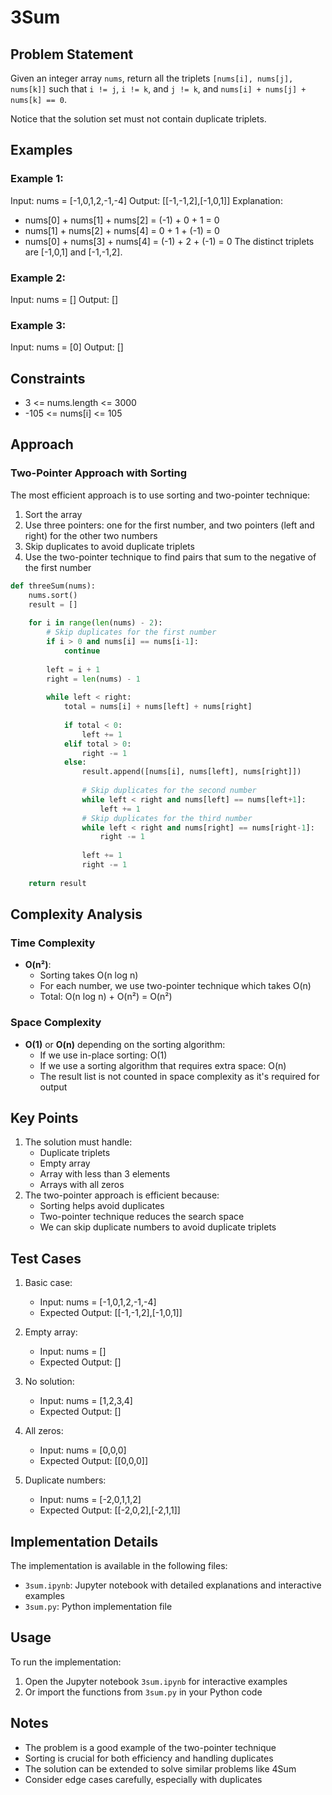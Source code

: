 # 3Sum

## Problem Statement
Given an integer array `nums`, return all the triplets `[nums[i], nums[j], nums[k]]` such that `i != j`, `i != k`, and `j != k`, and `nums[i] + nums[j] + nums[k] == 0`.

Notice that the solution set must not contain duplicate triplets.

## Examples
### Example 1:
Input: nums = [-1,0,1,2,-1,-4]
Output: [[-1,-1,2],[-1,0,1]]
Explanation: 
- nums[0] + nums[1] + nums[2] = (-1) + 0 + 1 = 0
- nums[1] + nums[2] + nums[4] = 0 + 1 + (-1) = 0
- nums[0] + nums[3] + nums[4] = (-1) + 2 + (-1) = 0
The distinct triplets are [-1,0,1] and [-1,-1,2].

### Example 2:
Input: nums = []
Output: []

### Example 3:
Input: nums = [0]
Output: []

## Constraints
* 3 <= nums.length <= 3000
* -105 <= nums[i] <= 105

## Approach

### Two-Pointer Approach with Sorting
The most efficient approach is to use sorting and two-pointer technique:

1. Sort the array
2. Use three pointers: one for the first number, and two pointers (left and right) for the other two numbers
3. Skip duplicates to avoid duplicate triplets
4. Use the two-pointer technique to find pairs that sum to the negative of the first number

```python
def threeSum(nums):
    nums.sort()
    result = []
    
    for i in range(len(nums) - 2):
        # Skip duplicates for the first number
        if i > 0 and nums[i] == nums[i-1]:
            continue
            
        left = i + 1
        right = len(nums) - 1
        
        while left < right:
            total = nums[i] + nums[left] + nums[right]
            
            if total < 0:
                left += 1
            elif total > 0:
                right -= 1
            else:
                result.append([nums[i], nums[left], nums[right]])
                
                # Skip duplicates for the second number
                while left < right and nums[left] == nums[left+1]:
                    left += 1
                # Skip duplicates for the third number
                while left < right and nums[right] == nums[right-1]:
                    right -= 1
                    
                left += 1
                right -= 1
                
    return result
```

## Complexity Analysis

### Time Complexity
- **O(n²)**: 
  - Sorting takes O(n log n)
  - For each number, we use two-pointer technique which takes O(n)
  - Total: O(n log n) + O(n²) = O(n²)

### Space Complexity
- **O(1)** or **O(n)** depending on the sorting algorithm:
  - If we use in-place sorting: O(1)
  - If we use a sorting algorithm that requires extra space: O(n)
  - The result list is not counted in space complexity as it's required for output

## Key Points
1. The solution must handle:
   - Duplicate triplets
   - Empty array
   - Array with less than 3 elements
   - Arrays with all zeros
2. The two-pointer approach is efficient because:
   - Sorting helps avoid duplicates
   - Two-pointer technique reduces the search space
   - We can skip duplicate numbers to avoid duplicate triplets

## Test Cases
1. Basic case:
   - Input: nums = [-1,0,1,2,-1,-4]
   - Expected Output: [[-1,-1,2],[-1,0,1]]

2. Empty array:
   - Input: nums = []
   - Expected Output: []

3. No solution:
   - Input: nums = [1,2,3,4]
   - Expected Output: []

4. All zeros:
   - Input: nums = [0,0,0]
   - Expected Output: [[0,0,0]]

5. Duplicate numbers:
   - Input: nums = [-2,0,1,1,2]
   - Expected Output: [[-2,0,2],[-2,1,1]]

## Implementation Details
The implementation is available in the following files:
- `3sum.ipynb`: Jupyter notebook with detailed explanations and interactive examples
- `3sum.py`: Python implementation file

## Usage
To run the implementation:
1. Open the Jupyter notebook `3sum.ipynb` for interactive examples
2. Or import the functions from `3sum.py` in your Python code

## Notes
- The problem is a good example of the two-pointer technique
- Sorting is crucial for both efficiency and handling duplicates
- The solution can be extended to solve similar problems like 4Sum
- Consider edge cases carefully, especially with duplicates 